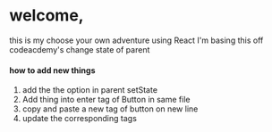 # welcome,
this is my choose your own adventure using React
I'm basing this off codeacdemy's change state of parent

#### how to add new things
1. add the the option in parent setState
2. Add thing into enter tag of Button in same file
3. copy and paste a new tag of button on new line
4. update the corresponding tags